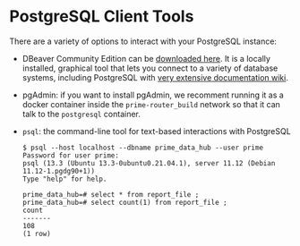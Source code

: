 # PostgreSQL Client Tools

There are a variety of options to interact with your PostgreSQL instance:

* DBeaver Community Edition can be [downloaded here](https://dbeaver.io/download/). It is a locally installed, graphical tool that lets you connect to a variety of database systems, including PostgreSQL with [very extensive documentation wiki](https://github.com/dbeaver/dbeaver/wiki).
* pgAdmin: if you want to install pgAdmin, we recomment running it as a docker container inside the `prime-router_build` network so that it can talk to the `postgresql` container.
* `psql`: the command-line tool for text-based interactions with PostgreSQL

    ```
    $ psql --host localhost --dbname prime_data_hub --user prime
    Password for user prime:
    psql (13.3 (Ubuntu 13.3-0ubuntu0.21.04.1), server 11.12 (Debian 11.12-1.pgdg90+1))
    Type "help" for help.

    prime_data_hub=# select * from report_file ;
    prime_data_hub=# select count(1) from report_file ;
    count
    -------
    108
    (1 row)
    ```
